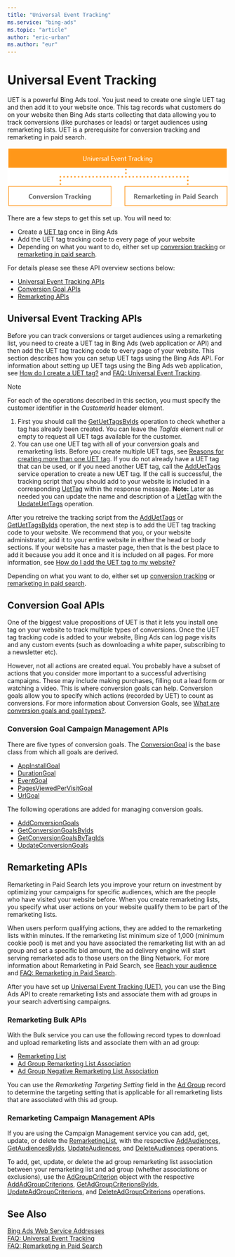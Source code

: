 ```yaml
---
title: "Universal Event Tracking"
ms.service: "bing-ads"
ms.topic: "article"
author: "eric-urban"
ms.author: "eur"
---
```

# Universal Event Tracking
UET is a powerful Bing Ads tool. You just need to create one single UET tag and then add it to your website once. This tag records what customers do on your website then Bing Ads starts collecting that data allowing you to track conversions (like purchases or leads) or target audiences using remarketing lists. UET is a prerequisite for conversion tracking and remarketing in paid search.

![Universal Event Tracking](../guides/media/universal-event-tracking.png)

There are a few steps to get this set up. You will need to:
* Create a [UET tag](#uet) once in Bing Ads
* Add the UET tag tracking code to every page of your website
* Depending on what you want to do, either set up [conversion tracking](#conversiongoals) or [remarketing in paid search](#remarketing).

For details please see these API overview sections below:
-   [Universal Event Tracking APIs](#uet)
-   [Conversion Goal APIs](#conversiongoals)
-   [Remarketing APIs](#remarketing)

## <a name="uet"></a>Universal Event Tracking APIs

Before you can track conversions or target audiences using a remarketing list, you need to create a UET tag in Bing Ads (web application or API) and then add the UET tag tracking code to every page of your website. This section describes how you can setup UET tags using the Bing Ads API. For information about setting up UET tags using the Bing Ads web application, see [How do I create a UET tag?](http://help.bingads.microsoft.com/#apex/3/en/56682/2-500) and [FAQ: Universal Event Tracking](https://help.bingads.microsoft.com/#apex/3/en/53056/2). 

> [!NOTE]
> For each of the operations described in this section, you must specify the customer identifier in the *CustomerId* header element. 

1. First you should call the [GetUetTagsByIds](~/campaign-management/getuettagsbyids.md) operation to check whether a tag has already been created. You can leave the *TagIds* element null or empty to request all UET tags available for the customer.
2. You can use one UET tag with all of your conversion goals and remarketing lists. Before you create multiple UET tags, see [Reasons for creating more than one UET tag](https://help.bingads.microsoft.com/#apex/3/en/56685/2). If you do not already have a UET tag that can be used, or if you need another UET tag, call the [AddUetTags](~/campaign-management/adduettags.md) service operation to create a new UET tag. If the call is successful, the tracking script that you should add to your website is included in a corresponding [UetTag](~/campaign-management/uettag.md) within the response message. **Note:** Later as needed you can update the name and description of a [UetTag](~/campaign-management/uettag.md) with the [UpdateUetTags](~/campaign-management/updateuettags.md) operation.

After you retreive the tracking script from the [AddUetTags](~/campaign-management/adduettags.md) or [GetUetTagsByIds](~/campaign-management/getuettagsbyids.md) operation, the next step is to add the UET tag tracking code to your website. We recommend that you, or your website administrator, add it to your entire website in either the head or body sections. If your website has a master page, then that is the best place to add it because you add it once and it is included on all pages. For more information, see [How do I add the UET tag to my website?](http://help.bingads.microsoft.com/#apex/3/en/56688/2-500) 

Depending on what you want to do, either set up [conversion tracking](#conversiongoals) or [remarketing in paid search](#remarketing).

## <a name="conversiongoals"></a>Conversion Goal APIs

One of the biggest value propositions of UET is that it lets you install one tag on your website to track multiple types of conversions. Once the UET tag tracking code is added to your website, Bing Ads can log page visits and any custom events (such as downloading a white paper, subscribing to a newsletter etc). 

However, not all actions are created equal. You probably have a subset of actions that you consider more important to a successful advertising campaigns. These may include making purchases, filling out a lead form or watching a video. This is where conversion goals can help. Conversion goals allow you to specify which actions (recorded by UET) to count as conversions. For more information about Conversion Goals, see [What are conversion goals and goal types?](http://help.bingads.microsoft.com/#apex/3/en/56709/2-500).

### <a name="conversiongoals_campaign"></a>Conversion Goal Campaign Management APIs

There are five types of conversion goals. The [ConversionGoal](~/campaign-management/conversiongoal.md) is the base class from which all goals are derived. 
* [AppInstallGoal](~/campaign-management/appinstallgoal.md)
* [DurationGoal](~/campaign-management/durationgoal.md)
* [EventGoal](~/campaign-management/eventgoal.md)
* [PagesViewedPerVisitGoal](~/campaign-management/pagesviewedpervisitgoal.md)
* [UrlGoal](~/campaign-management/urlgoal.md)


The following operations are added for managing conversion goals.

* [AddConversionGoals](~/campaign-management/addconversiongoals.md)
* [GetConversionGoalsByIds](~/campaign-management/getconversiongoalsbyids.md)
* [GetConversionGoalsByTagIds](~/campaign-management/getconversiongoalsbytagids.md)
* [UpdateConversionGoals](~/campaign-management/updateconversiongoals.md)


## <a name="remarketing"></a>Remarketing APIs
Remarketing in Paid Search lets you improve your return on investment by optimizing your campaigns for specific audiences, which are the people who have visited your website before. When you create remarketing lists, you specify what user actions on your website qualify them to be part of the remarketing lists. 

When users perform qualifying actions, they are added to the remarketing lists within minutes. If the remarketing list minimum size of 1,000 (minimum cookie pool) is met and you have associated the remarketing list with an ad group and set a specific bid amount, the ad delivery engine will start serving remarketed ads to those users on the Bing Network. For more information about Remarketing in Paid Search, see [Reach your audience](http://help.bingads.microsoft.com/#apex/3/en/n5022/1) and [FAQ: Remarketing in Paid Search](https://help.bingads.microsoft.com/#apex/3/en/56727/1).   

After you have set up [Universal Event Tracking (UET)](#uet), you can use the Bing Ads API to create remarketing lists and associate them with ad groups in your search advertising campaigns. 


### <a name="remarketing_bulk"></a>Remarketing Bulk APIs
With the Bulk service you can use the following record types to download and upload remarketing lists and associate them with an ad group:
- [Remarketing List](~/bulk/remarketing-list.md) 
- [Ad Group Remarketing List Association](~/bulk/ad-group-remarketing-list-association.md)  
- [Ad Group Negative Remarketing List Association](~/bulk/ad-group-negative-remarketing-list-association.md)  

You can use the *Remarketing Targeting Setting* field in the [Ad Group](~/bulk/ad-group.md) record to determine the targeting setting that is applicable for all remarketing lists that are associated with this ad group. 

### <a name="remarketing_campaign"></a>Remarketing Campaign Management APIs
If you are using the Campaign Management service you can add, get, update, or delete the [RemarketingList](~/campaign-management/remarketinglist.md), with the respective [AddAudiences](~/campaign-management/addaudiences.md), [GetAudiencesByIds](~/campaign-management/getaudiencesbyids.md), [UpdateAudiences](~/campaign-management/updateaudiences.md), and [DeleteAudiences](~/campaign-management/deleteaudiences.md) operations.

To add, get, update, or delete the ad group remarketing list association between your remarketing list and ad group (whether associations or exclusions), use the [AdGroupCriterion](~/campaign-management/adgroupcriterion.md) object with the respective [AddAdGroupCriterions](~/campaign-management/addadgroupcriterions.md), [GetAdGroupCriterionsByIds](~/campaign-management/getadgroupcriterionsbyids.md), [UpdateAdGroupCriterions](~/campaign-management/updateadgroupcriterions.md), and [DeleteAdGroupCriterions](~/campaign-management/deleteadgroupcriterions.md) operations. 


## See Also

[Bing Ads Web Service Addresses](../guides/web-service-addresses.md)  
[FAQ: Universal Event Tracking](https://help.bingads.microsoft.com/#apex/3/en/53056/2)  
[FAQ: Remarketing in Paid Search](https://help.bingads.microsoft.com/#apex/3/en/56727/1)  
